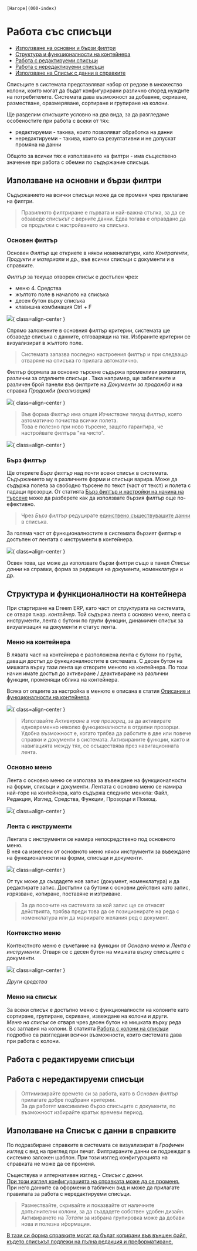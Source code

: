 ```{only} html
[Нагоре](000-index)
```

# Работа със списъци

- [Използване на основни и бързи филтри](https://docs.unicontsoft.com/blog/20241112-lists-configuration.html#id2)
- [Структура и функционалности на контейнера](https://docs.unicontsoft.com/blog/20241112-lists-configuration.html#id5)
- [Работа с редактируеми списъци](https://docs.unicontsoft.com/blog/20241112-lists-configuration.html#id11)
- [Работа с нередактируеми списъци](https://docs.unicontsoft.com/blog/20241112-lists-configuration.html#id12)
- [Използване на Списък с данни в справките](https://docs.unicontsoft.com/blog/20241112-lists-configuration.html#id13)

Списъците в системата представляват набор от редове в множество колони, които могат да бъдат конфигурирани различно според нуждите на потребителите. Системата дава възможност за добавяне, скриване, разместване, оразмеряване, сортиране и групиране на колони.  

Ще разделим списъците условно на два вида, за да разгледаме особеностите при работа с всеки от тях: 
- редактируеми - такива, които позволяват обработка на данни   
- нередактируеми - такива, които са резултативни и не допускат промяна на данни   

Общото за всички тях е използването на филтри - има съществено значение при работа с обемни по съдържание списъци.  

## Използване на основни и бързи филтри

Съдържанието на всички списъци може да се променя чрез прилагане на филтри.  

> Правилното филтриране е първата и най-важна стъпка, за да се обзаведе списъкът с верните данни. Едва тогава е оправдано да се продължи с настройването на списъка.  

### Основен филтър
  
Основен *Филтър* ще откриете в някои номенклатури, като *Контрагенти*, *Продукти и материали* и др., във всички списъци с документи и в справките.  

*Филтър* за текущо отворен списък е достъпен чрез:  

- меню 4. Средства  
- жълтото поле в началото на списъка  
- десен бутон върху списъка      
- клавишна комбинация Ctrl + F   

![](20241112-lists-configuration1.png){ class=align-center }

Спрямо заложените в основния филтър критерии, системата ще обзаведе списъка с данните, отговарящи на тях. Избраните критерии се визуализират в жълтото поле.  

> Системата запазва последно настроения филтър и при следващо отваряне на списъка го прилага автоматично.  

Филтър формата за основно търсене съдържа променливи реквизити, различни за отделните списъци . Така например, ще забележите и различен брой панели във филтрите на *Документи за продажба* и на справка *Продажби (реализация)* 

![](20241112-lists-configuration2.png){ class=align-center }


> Във форма *Филтър* има опция *Изчистване текущ филтър*, която автоматично почиства всички полета.  
Това е полезно при ново търсене, защото гарантира, че настройвате филтъра "на чисто".   

![](20241112-lists-configuration3.png){ class=align-center }

### Бърз филтър

Ще откриете *Бърз филтър* над почти всеки списък в системата. Съдържанието му в различните форми и списъци варира. Може да съдържа полета за свободно търсене по текст (част от текст) и полета с падащи прозорци. От статията [Бърз филтър и настройки на начина на търсене](https://www.unicontsoft.com/cms/node/129) може да разберете как да използвате бързия филтър още по-ефективно.   

> Чрез *Бърз филтър* редуцирате <ins>единствено съществуващите данни</ins> в списъка.   

За голяма част от функционалностите в системата бързият филтър е достъпен от лентата с инструменти в контейнера.

![](20241112-lists-configuration4.png){ class=align-center }

Освен това, ще може да използвате бързи филтри също в панел *Списък данни* на справки, форма за редакция на документи, номенклатури и др.  

## Структура и функционалности на контейнера

При стартиране на Dreem ERP, като част от структурата на системата, се отваря т.нар. *контейнер*. Той съдържа лента с основно меню, лента с инструменти, лента с бутони по групи функции, динамичен списък за визуализация на документи и статус лента.

### Mеню на контейнера

В лявата част на контейнера е разположена лента с бутони по групи, даващи достъп до функционалностите в системата. 
С десен бутон на мишката върху тази лента ще отворите менюто на контейнера. По този начин имате достъп до активиране / деактивиране на различни функции, променящи облика на контейнера.  

Всяка от опциите за настройка в менюто е описана в статия [Описание и функционалности на контейнера](https://www.unicontsoft.com/cms/node/253).   

![](20241112-lists-configuration5.png){ class=align-center }

> Използвайте *Активиране в нов прозорец*, за да активирате едновременно няколко функционалности в отделни прозорци. Удобна възможност е, когато трябва да работите в две или повече справки и документи в системата. Активираните функции, както и навигацията между тях, се осъществява през навигационната лента.  

### Основно меню

Лента с основно меню се използва за въвеждане на функционалности на форми, списъци и документи. Лентата с основно меню се намира най-горе на контейнера, като съдържа следните менюта: Файл, Редакция, Изглед, Средства, Функции, Прозорци и Помощ.  

![](20241112-lists-configuration6.png){ class=align-center }

### Лента с инструменти

Лентата с инструменти се намира непосредствено под основното меню.  
В нея са изнесени от основното меню някои инструменти за въвеждане на функционалности на форми, списъци и документи.  

![](20241112-lists-configuration7.png){ class=align-center }

От тук може да създадете нов запис (документ, номенклатура) и да редактирате запис. Достъпни са бутони с основни действия като запис, изрязване, копиране, поставяне и изтриване. 

> За да посочите на системата за кой запис ще се отнасят действията, трябва преди това да се позиционирате на реда с номенклатура или да маркирате желания ред с документ.  

### Контекстно меню  

Контекстното меню е съчетание на функции от *Основно меню* и *Лента с инструменти*. Отваря се с десен бутон на мишката върху списъците с документи.   

![](20241112-lists-configuration8.png){ class=align-center }

*Други средства*

### Меню на списък

За всеки списък е достъпно меню с функционалности на колоните като сортиране, групиране, скриване, извеждане на колони и други.  
*Меню на списък* се отваря чрез десен бутон на мишката върху реда със заглавия на колони. В статията [Работа с колони на списъци](https://www.unicontsoft.com/cms/node/254) подробно са разгледани всички възможности, които системата дава при работа с колони.  


## Работа с редактируеми списъци



## Работа с нередактируеми списъци

> Оптимизирайте времето си за работа, като в *Основен филтър* прилагате добре подбрани критерии.  
За да работят максимално бързо списъците с документи, по възможност избирайте кратък времеви период.

## Използване на Списък с данни в справките

По подразбиране справките в системата се визуализират в *Графичен изглед* с вид на преглед при печат. Филтрираните данни се подреждат в системно заложен шаблон. При този изглед конфигурацията на справката не може да се променя.     

Съществува и алтернативен изглед - *Списък с данни*.  
<ins>При този изглед конфигурацията на справката може да се променя.</ins>  
При него данните са оформени в табличен вид и може да прилагате правилата за работа с нередактируеми списъци.  

> Размествайте, скривайте и показвайте от наличните допълнителни колони, за да създадете собствен удобен дизайн.  
Активирането на *Тотали* за избрана групировка може да добави нова и полезна иформация.  

<ins>В тази си форма справките могат да бъдат копирани във външен файл, където списъкът подлежи на пълна редакция и преформатиране.</ins>  


